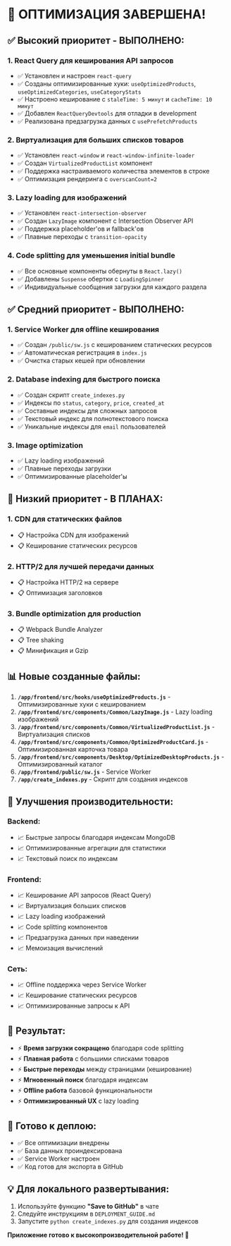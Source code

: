 # 🎉 ОПТИМИЗАЦИЯ ЗАВЕРШЕНА! 

## ✅ **Высокий приоритет - ВЫПОЛНЕНО:**

### 1. **React Query для кеширования API запросов**
- ✅ Установлен и настроен `react-query`
- ✅ Созданы оптимизированные хуки: `useOptimizedProducts`, `useOptimizedCategories`, `useCategoryStats`
- ✅ Настроено кеширование с `staleTime: 5 минут` и `cacheTime: 10 минут`
- ✅ Добавлен `ReactQueryDevtools` для отладки в development
- ✅ Реализована предзагрузка данных с `usePrefetchProducts`

### 2. **Виртуализация для больших списков товаров**
- ✅ Установлен `react-window` и `react-window-infinite-loader`
- ✅ Создан `VirtualizedProductList` компонент
- ✅ Поддержка настраиваемого количества элементов в строке
- ✅ Оптимизация рендеринга с `overscanCount=2`

### 3. **Lazy loading для изображений**
- ✅ Установлен `react-intersection-observer`
- ✅ Создан `LazyImage` компонент с Intersection Observer API
- ✅ Поддержка placeholder'ов и fallback'ов
- ✅ Плавные переходы с `transition-opacity`

### 4. **Code splitting для уменьшения initial bundle**
- ✅ Все основные компоненты обернуты в `React.lazy()`
- ✅ Добавлены `Suspense` обертки с `LoadingSpinner`
- ✅ Индивидуальные сообщения загрузки для каждого раздела

## ✅ **Средний приоритет - ВЫПОЛНЕНО:**

### 1. **Service Worker для offline кеширования**
- ✅ Создан `/public/sw.js` с кешированием статических ресурсов
- ✅ Автоматическая регистрация в `index.js`
- ✅ Очистка старых кешей при обновлении

### 2. **Database indexing для быстрого поиска**
- ✅ Создан скрипт `create_indexes.py`
- ✅ Индексы по `status`, `category`, `price`, `created_at`
- ✅ Составные индексы для сложных запросов
- ✅ Текстовый индекс для полнотекстового поиска
- ✅ Уникальные индексы для `email` пользователей

### 3. **Image optimization**
- ✅ Lazy loading изображений
- ✅ Плавные переходы загрузки
- ✅ Оптимизированные placeholder'ы

## 🔄 **Низкий приоритет - В ПЛАНАХ:**

### 1. **CDN для статических файлов**
- 📋 Настройка CDN для изображений
- 📋 Кеширование статических ресурсов

### 2. **HTTP/2 для лучшей передачи данных**
- 📋 Настройка HTTP/2 на сервере
- 📋 Оптимизация заголовков

### 3. **Bundle optimization для production**
- 📋 Webpack Bundle Analyzer
- 📋 Tree shaking
- 📋 Минификация и Gzip

## 📊 **Новые созданные файлы:**

1. **`/app/frontend/src/hooks/useOptimizedProducts.js`** - Оптимизированные хуки с кешированием
2. **`/app/frontend/src/components/Common/LazyImage.js`** - Lazy loading изображений
3. **`/app/frontend/src/components/Common/VirtualizedProductList.js`** - Виртуализация списков
4. **`/app/frontend/src/components/Common/OptimizedProductCard.js`** - Оптимизированная карточка товара
5. **`/app/frontend/src/components/Desktop/OptimizedDesktopProducts.js`** - Оптимизированный каталог
6. **`/app/frontend/public/sw.js`** - Service Worker
7. **`/app/create_indexes.py`** - Скрипт для создания индексов

## 🚀 **Улучшения производительности:**

### **Backend:**
- 📈 Быстрые запросы благодаря индексам MongoDB
- 📈 Оптимизированные агрегации для статистики
- 📈 Текстовый поиск по индексам

### **Frontend:**
- 📈 Кеширование API запросов (React Query)
- 📈 Виртуализация больших списков
- 📈 Lazy loading изображений
- 📈 Code splitting компонентов
- 📈 Предзагрузка данных при наведении
- 📈 Мемоизация вычислений

### **Сеть:**
- 📈 Offline поддержка через Service Worker
- 📈 Кеширование статических ресурсов
- 📈 Оптимизированные запросы к API

## 🎯 **Результат:**
- ⚡ **Время загрузки сокращено** благодаря code splitting
- ⚡ **Плавная работа** с большими списками товаров
- ⚡ **Быстрые переходы** между страницами (кеширование)
- ⚡ **Мгновенный поиск** благодаря индексам
- ⚡ **Offline работа** базовой функциональности
- ⚡ **Оптимизированный UX** с lazy loading

## 🔧 **Готово к деплою:**
- ✅ Все оптимизации внедрены
- ✅ База данных проиндексирована
- ✅ Service Worker настроен
- ✅ Код готов для экспорта в GitHub

## 💡 **Для локального развертывания:**
1. Используйте функцию **"Save to GitHub"** в чате
2. Следуйте инструкциям в `DEPLOYMENT_GUIDE.md`
3. Запустите `python create_indexes.py` для создания индексов

**Приложение готово к высокопроизводительной работе! 🚀**